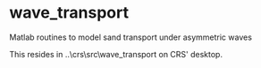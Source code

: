 # wave_transport
Matlab routines to model sand transport under asymmetric waves 

This resides in ..\crs\src\wave_transport on CRS' desktop.
